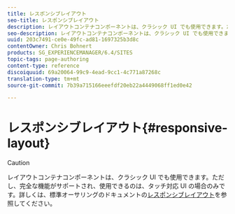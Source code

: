 ```yaml
---
title: レスポンシブレイアウト
seo-title: レスポンシブレイアウト
description: レイアウトコンテナコンポーネントは、クラシック UI でも使用できます。ただし、完全な機能がサポートされ、使用できるのは、タッチ対応 UI の場合のみです。
seo-description: レイアウトコンテナコンポーネントは、クラシック UI でも使用できます。ただし、完全な機能がサポートされ、使用できるのは、タッチ対応 UI の場合のみです。
uuid: 203c7491-ce0e-49fc-ad81-1697325b3d8c
contentOwner: Chris Bohnert
products: SG_EXPERIENCEMANAGER/6.4/SITES
topic-tags: page-authoring
content-type: reference
discoiquuid: 69a20064-99c9-4ead-9cc1-4c771a87268c
translation-type: tm+mt
source-git-commit: 7b39a715166eeefdf20eb22a4449068ff1ed0e42

---
```



# レスポンシブレイアウト{#responsive-layout}

>[!CAUTION]
>
>レイアウトコンテナコンポーネントは、クラシック UI でも使用できます。ただし、完全な機能がサポートされ、使用できるのは、タッチ対応 UI の場合のみです。詳しくは、標準オーサリングのドキュメントの[レスポンシブレイアウト](/help/sites-authoring/responsive-layout.md)を参照してください。

